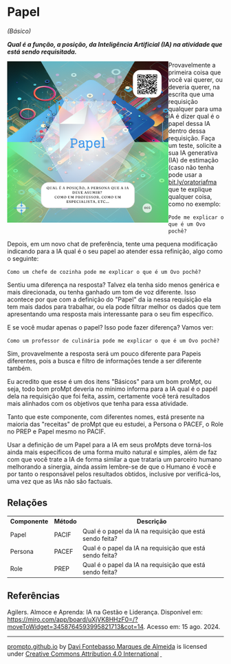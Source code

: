 # Papel 
*(Básico)*

***Qual é a função, a posição, da Inteligência Artificial (IA) na atividade que está sendo requisitada.***

<img src="../imagens/cards/005.png" align="left" width="375" height="375">

Provavelmente a primeira coisa que você vai querer, ou deveria querer, na escrita que uma requisição qualquer para uma IA é dizer qual é o papel dessa IA dentro dessa requisição. Faça um teste, solicite a sua IA generativa (IA) de estimação (caso não tenha pode usar a [bit.ly/oratoriafma](https://bit.ly/oratoriafma) que te explique qualquer coisa, como no exemplo:
```
Pode me explicar o que é um Ovo pochê?
```
Depois, em um novo chat de preferência, tente uma pequena modificação indicando para a IA qual é o seu papel ao atender essa refinição, algo como o seguinte:
```
Como um chefe de cozinha pode me explicar o que é um Ovo pochê?
```

Sentiu uma diferença na resposta? Talvez ela tenha sido menos genérica e mais direcionada, ou tenha ganhado um tom de voz diferente. Isso acontece por que com a definição do "Papel" da ia nessa requisição ela tem mais dados para trabalhar, ou ela pode filtrar melhor os dados que tem apresentando uma resposta mais interessante para o seu fim específico.

E se você mudar apenas o papel? Isso pode fazer diferença? Vamos ver:
```
Como um professor de culinária pode me explicar o que é um Ovo pochê?
```

Sim, provavelmente a resposta será um pouco diferente para Papeis diferentes, pois a busca e filtro de informações tende a ser diferente também.

Eu acredito que esse é um dos itens "Básicos" para um bom proMpt, ou seja, todo bom proMpt deveria no mínimo informa para a IA qual é o papél dela na requisição que foi feita, assim, certamente você terá resultados mais alinhados com os objetivos que tenha para essa atividade.

Tanto que este componente, com diferentes nomes, está presente na maioria das "receitas" de proMpt que eu estudei, a Persona o PACEF, o Role no PREP e Papel mesmo no PACIF.

Usar a definição de um Papel para a IA em seus proMpts deve torná-los ainda mais específicos de uma forma muito natural e simples, além de faz com que você trate a IA de forma similar a que trataria um parceiro humano melhorando a sinergia, ainda assim lembre-se de que o Humano é você e por tanto o responsável pelos resultados obtidos, inclusive por verificá-los, uma vez que as IAs não são factuais.

## Relações
<table>
<tr>
  <th>Componente</th>	<th>Método</th>	<th>Descrição</th>
</tr>
<tr>
  <td>Papel</td><td>PACIF</td><td>	Qual é o papel da IA na requisição que está sendo feita?</td>
</tr>
  <tr>
  <td>Persona</td><td>PACEF</td><td>	Qual é o papel da IA na requisição que está sendo feita?</td>
</tr>
<tr>
  <td>Role</td><td>PREP</td><td>	Qual é o papel da IA na requisição que está sendo feita?</td>
</tr>
</table>

## Referências
Agilers. Almoce e Aprenda: IA na Gestão e Liderança. Disponível em: https://miro.com/app/board/uXjVK8HHzF0=/?moveToWidget=3458764593995821713&cot=14. Acesso em: 15 ago. 2024.



<hr><p xmlns:cc="http://creativecommons.org/ns#" xmlns:dct="http://purl.org/dc/terms/"><a property="dct:title" rel="cc:attributionURL" href="https://davifma.github.io/proMpto/">prompto.github.io</a> by <a rel="cc:attributionURL dct:creator" property="cc:attributionName" href="http://linkedin.com/in/davifma">Davi Fontebasso Marques de Almeida</a> is licensed under <a href="https://creativecommons.org/licenses/by/4.0/?ref=chooser-v1" target="_blank" rel="license noopener noreferrer" style="display:inline-block;">Creative Commons Attribution 4.0 International<img style="height:22px!important;margin-left:3px;vertical-align:text-bottom;" src="https://mirrors.creativecommons.org/presskit/icons/cc.svg?ref=chooser-v1" alt=""> <img style="height:22px!important;margin-left:3px;vertical-align:text-bottom;" src="https://mirrors.creativecommons.org/presskit/icons/by.svg?ref=chooser-v1" alt=""></a></p>
